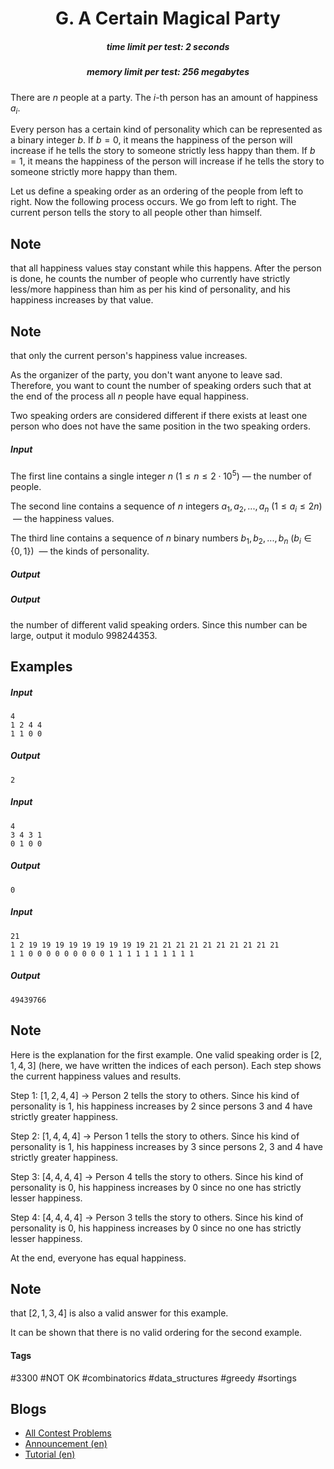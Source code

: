 <h1 style='text-align: center;'> G. A Certain Magical Party</h1>

<h5 style='text-align: center;'>time limit per test: 2 seconds</h5>
<h5 style='text-align: center;'>memory limit per test: 256 megabytes</h5>

There are $n$ people at a party. The $i$-th person has an amount of happiness $a_i$.

Every person has a certain kind of personality which can be represented as a binary integer $b$. If $b = 0$, it means the happiness of the person will increase if he tells the story to someone strictly less happy than them. If $b = 1$, it means the happiness of the person will increase if he tells the story to someone strictly more happy than them.

Let us define a speaking order as an ordering of the people from left to right. Now the following process occurs. We go from left to right. The current person tells the story to all people other than himself. 
## Note

 that all happiness values stay constant while this happens. After the person is done, he counts the number of people who currently have strictly less/more happiness than him as per his kind of personality, and his happiness increases by that value. 
## Note

 that only the current person's happiness value increases.

As the organizer of the party, you don't want anyone to leave sad. Therefore, you want to count the number of speaking orders such that at the end of the process all $n$ people have equal happiness.

Two speaking orders are considered different if there exists at least one person who does not have the same position in the two speaking orders.

##### Input

The first line contains a single integer $n$ ($1 \leq n \leq 2 \cdot 10^5$) — the number of people.

The second line contains a sequence of $n$ integers $a_1,a_2,...,a_n$ ($1 \leq a_i \leq 2n$)  — the happiness values.

The third line contains a sequence of $n$ binary numbers $b_1,b_2,...,b_n$ ($b_i \in \{0,1\}$)  — the kinds of personality.

##### Output

##### Output

 the number of different valid speaking orders. Since this number can be large, output it modulo $998244353$.

## Examples

##### Input


```text
4
1 2 4 4
1 1 0 0
```
##### Output


```text
2
```
##### Input


```text
4
3 4 3 1
0 1 0 0
```
##### Output


```text
0
```
##### Input


```text
21
1 2 19 19 19 19 19 19 19 19 19 21 21 21 21 21 21 21 21 21 21
1 1 0 0 0 0 0 0 0 0 0 1 1 1 1 1 1 1 1 1 1
```
##### Output


```text
49439766
```
## Note

Here is the explanation for the first example. One valid speaking order is $[2,1,4,3]$ (here, we have written the indices of each person). Each step shows the current happiness values and results.

Step $1$: $[1,2,4,4]$ $\rightarrow$ Person $2$ tells the story to others. Since his kind of personality is $1$, his happiness increases by $2$ since persons $3$ and $4$ have strictly greater happiness.

Step $2$: $[1,4,4,4]$ $\rightarrow$ Person $1$ tells the story to others. Since his kind of personality is $1$, his happiness increases by $3$ since persons $2$, $3$ and $4$ have strictly greater happiness.

Step $3$: $[4,4,4,4]$ $\rightarrow$ Person $4$ tells the story to others. Since his kind of personality is $0$, his happiness increases by $0$ since no one has strictly lesser happiness.

Step $4$: $[4,4,4,4]$ $\rightarrow$ Person $3$ tells the story to others. Since his kind of personality is $0$, his happiness increases by $0$ since no one has strictly lesser happiness.

At the end, everyone has equal happiness.

## Note

 that $[2,1,3,4]$ is also a valid answer for this example.

It can be shown that there is no valid ordering for the second example.



#### Tags 

#3300 #NOT OK #combinatorics #data_structures #greedy #sortings 

## Blogs
- [All Contest Problems](../Codeforces_Round_819_(Div._1_+_Div._2)_and_Grimoire_of_Code_Annual_Contest_2022.md)
- [Announcement (en)](../blogs/Announcement_(en).md)
- [Tutorial (en)](../blogs/Tutorial_(en).md)
